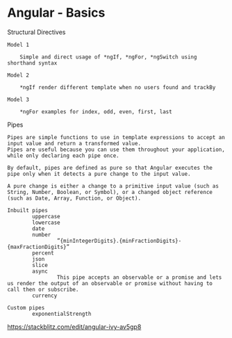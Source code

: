 # Angular - Basics

Structural Directives

    Model 1

    	Simple and direct usage of *ngIf, *ngFor, *ngSwitch using shorthand syntax

    Model 2

    	*ngIf render different template when no users found and trackBy

    Model 3

    	*ngFor examples for index, odd, even, first, last

Pipes

    Pipes are simple functions to use in template expressions to accept an input value and return a transformed value.
    Pipes are useful because you can use them throughout your application, while only declaring each pipe once.

    By default, pipes are defined as pure so that Angular executes the pipe only when it detects a pure change to the input value.

    A pure change is either a change to a primitive input value (such as String, Number, Boolean, or Symbol), or a changed object reference (such as Date, Array, Function, or Object).

    Inbuilt pipes
    		uppercase
    		lowercase
    		date
    		number
    				”{minIntegerDigits}.{minFractionDigits}-{maxFractionDigits}”
    		percent
    		json
    		slice
    		async
    				This pipe accepts an observable or a promise and lets us render the output of an observable or promise without having to call then or subscribe.
    		currency

    Custom pipes
            exponentialStrength

https://stackblitz.com/edit/angular-ivy-av5gp8
